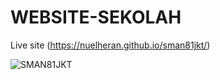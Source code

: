# WEBSITE-SEKOLAH
Live site (https://nuelheran.github.io/sman81jkt/)

![SMAN81JKT](https://github.com/nuelheran/sman81jkt/assets/140153463/c2345967-70bf-4f3a-b884-c5dfe544173b)
